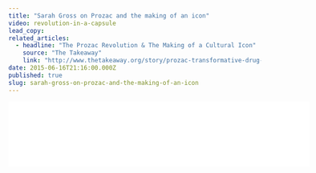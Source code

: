 ```yaml
---
title: "Sarah Gross on Prozac and the making of an icon"
video: revolution-in-a-capsule
lead_copy:
related_articles:
  - headline: "The Prozac Revolution & The Making of a Cultural Icon"
    source: "The Takeaway"
    link: "http://www.thetakeaway.org/story/prozac-transformative-drug-depression-and-drug-companies/"
date: 2015-06-16T21:16:00.000Z
published: true
slug: sarah-gross-on-prozac-and-the-making-of-an-icon
---
```

<iframe width="600" height="130" frameborder="0" scrolling="no" src="//www.thetakeaway.org/widgets/ondemand_player/takeaway/#file=%2Faudio%2Fxspf%2F401528%2F"></iframe>

